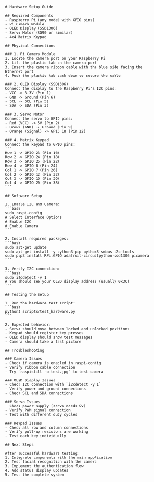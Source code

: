     # Hardware Setup Guide

    ## Required Components
    - Raspberry Pi (any model with GPIO pins)
    - Pi Camera Module
    - OLED Display (SSD1306)
    - Servo Motor (SG90 or similar)
    - 4x4 Matrix Keypad

    ## Physical Connections

    ### 1. Pi Camera Module
    1. Locate the camera port on your Raspberry Pi
    2. Lift the plastic tab on the camera port
    3. Insert the camera ribbon cable with the blue side facing the Ethernet port
    4. Push the plastic tab back down to secure the cable

    ### 2. OLED Display (SSD1306)
    Connect the display to the Raspberry Pi's I2C pins:
    - VCC -> 3.3V (Pin 1)
    - GND -> Ground (Pin 6)
    - SCL -> SCL (Pin 5)
    - SDA -> SDA (Pin 3)

    ### 3. Servo Motor
    Connect the servo to GPIO pins:
    - Red (VCC) -> 5V (Pin 2)
    - Brown (GND) -> Ground (Pin 9)
    - Orange (Signal) -> GPIO 18 (Pin 12)

    ### 4. Matrix Keypad
    Connect the keypad to GPIO pins:
    ```
    Row 1 -> GPIO 23 (Pin 16)
    Row 2 -> GPIO 24 (Pin 18)
    Row 3 -> GPIO 25 (Pin 22)
    Row 4 -> GPIO 8 (Pin 24)
    Col 1 -> GPIO 7 (Pin 26)
    Col 2 -> GPIO 12 (Pin 32)
    Col 3 -> GPIO 16 (Pin 36)
    Col 4 -> GPIO 20 (Pin 38)
    ```

    ## Software Setup

    1. Enable I2C and Camera:
    ```bash
    sudo raspi-config
    # Select Interface Options
    # Enable I2C
    # Enable Camera
    ```

    2. Install required packages:
    ```bash
    sudo apt-get update
    sudo apt-get install -y python3-pip python3-smbus i2c-tools
    sudo pip3 install RPi.GPIO adafruit-circuitpython-ssd1306 picamera
    ```

    3. Verify I2C connection:
    ```bash
    sudo i2cdetect -y 1
    # You should see your OLED display address (usually 0x3C)
    ```

    ## Testing the Setup

    1. Run the hardware test script:
    ```bash
    python3 scripts/test_hardware.py
    ```

    2. Expected behavior:
    - Servo should move between locked and unlocked positions
    - Keypad should register key presses
    - OLED display should show test messages
    - Camera should take a test picture

    ## Troubleshooting

    ### Camera Issues
    - Check if camera is enabled in raspi-config
    - Verify ribbon cable connection
    - Try `raspistill -o test.jpg` to test camera

    ### OLED Display Issues
    - Check I2C connection with `i2cdetect -y 1`
    - Verify power and ground connections
    - Check SCL and SDA connections

    ### Servo Issues
    - Check power supply (servo needs 5V)
    - Verify PWM signal connection
    - Test with different duty cycles

    ### Keypad Issues
    - Check all row and column connections
    - Verify pull-up resistors are working
    - Test each key individually

    ## Next Steps

    After successful hardware testing:
    1. Integrate components with the main application
    2. Test facial recognition with the camera
    3. Implement the authentication flow
    4. Add status display updates
    5. Test the complete system 